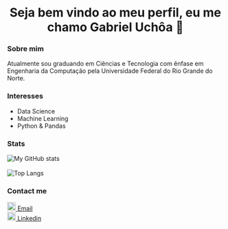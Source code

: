 <h1 align="center">Seja bem vindo ao meu perfil, eu me chamo Gabriel Uchôa 👋</h1>

<div>
  <h3>Sobre mim</h3>
  <p>Atualmente sou graduando em Ciências e Tecnologia com ênfase em Engenharia da Computação pela Universidade Federal do Rio Grande do Norte.</p>
  <h3>Interesses</h3>
    <ul>
      <li>Data Science</li>
      <li>Machine Learning</li>
      <li>Python & Pandas</li>
    </ul>
</div>
<h3>Stats</h3>

![My GitHub stats](https://github-readme-stats.vercel.app/api?username=GabrielUchoa08&show_icons=true&theme=radical)
<br/>
<br/>
![Top Langs](https://github-readme-stats.vercel.app/api/top-langs/?username=GabrielUchoa08&show_icons=true&theme=radical&layout=compact)
<div>
  
  <h3>Contact me</h3>
   <a href="mailto:gabriel.uchoa92@gmail.com">
     <img src="https://upload.wikimedia.org/wikipedia/commons/7/7e/Gmail_icon_%282020%29.svg" alt="Email" width="20">
      Email
   </a>
   <br/>
   <a href="https://www.linkedin.com/in/gabrieluchoa08/?locale=en_US">
     <img src="https://www.svgrepo.com/show/81143/linkedin.svg" alt="Linkedin" width="20">
      Linkedin
</div>
